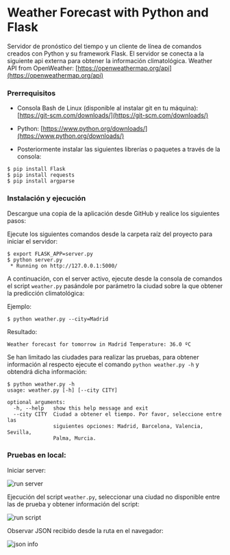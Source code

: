 # Weather Forecast with Python and Flask
Servidor de pronóstico del tiempo y un cliente de línea de comandos creados con Python y su framework Flask.
El servidor se conecta a la siguiente api externa para obtener la información climatológica.
Weather API from OpenWeather: [https://openweathermap.org/api](https://openweathermap.org/api)

### Prerrequisitos
 
 - Consola Bash de Linux (disponible al instalar git en tu máquina):
   [https://git-scm.com/downloads/](https://git-scm.com/downloads/)
   
 - Python:
   [https://www.python.org/downloads/](https://www.python.org/downloads/)
   
 - Posteriormente instalar las siguientes librerías o paquetes a través de la consola:
```
$ pip install Flask
$ pip install requests
$ pip install argparse
```
### Instalación y ejecución
Descargue una copia de la aplicación desde GitHub y realice los siguientes pasos:

Ejecute los siguientes comandos desde la carpeta raíz del proyecto para iniciar el servidor:
```
$ export FLASK_APP=server.py
$ python server.py
 * Running on http://127.0.0.1:5000/
```

A continuación, con el server activo, ejecute desde la consola de comandos el script `weather.py` pasándole por parámetro la ciudad sobre la que obtener la predicción climatológica:

Ejemplo:
```
$ python weather.py --city=Madrid
```
Resultado:
```
Weather forecast for tomorrow in Madrid Temperature: 36.0 ºC
```

Se han limitado las ciudades para realizar las pruebas, para obtener información al respecto ejecute el comando `python weather.py -h` y obtendrá dicha información:
```
$ python weather.py -h
usage: weather.py [-h] [--city CITY]

optional arguments:
  -h, --help   show this help message and exit
  --city CITY  Ciudad a obtener el tiempo. Por favor, seleccione entre las
               siguientes opciones: Madrid, Barcelona, Valencia, Sevilla,
               Palma, Murcia.
```
### Pruebas en local:
Iniciar server:

![run server](https://lh3.googleusercontent.com/DID45l-euCcPJt5Xi3mNnwvZIv0JXQLzQqIBqVIwn7dCHfigFaxdy-eWhEes5JuNZ2uS0a3bj1OH)

Ejecución del script `weather.py`, seleccionar una ciudad no disponible entre las de prueba y obtener información del script:

![run script](https://lh3.googleusercontent.com/yfkp4ASD2wqDnigmWe9xZ82nGYjT-UWMHpCOjb7vX8N1dZuWWHRKnzZ7_mXVX4p17NJq9fEecO7m)

Observar JSON recibido desde la ruta en el navegador:

![json info](https://lh3.googleusercontent.com/l9Fu2JT3A4VY1BH2BdY5e_dCIjkdDTFDtIE82in4sstAxx2DxwRLqmiANzPUC20Ri3wriWOq2nQf)
